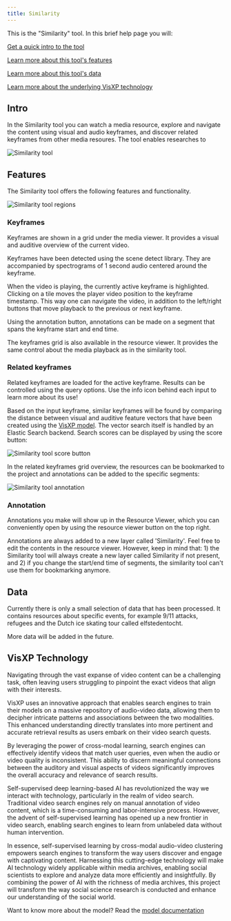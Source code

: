 ```yaml
---
title: Similarity
---
```


This is the "Similarity" tool. In this brief help page you will:

[Get a quick intro to the tool](#tool)

[Learn more about this tool's features](#features)

[Learn more about this tool's data](#data)

[Learn more about the underlying VisXP technology](#technology)

## <a name="intro"></a>Intro

In the Similarity tool you can watch a media resource, explore and navigate the content using visual and audio keyframes, and discover related keyframes from other media resoures. The tool enables researches to

![Similarity tool](/uploads/similarity-tool1.jpg)

## <a name="features"></a>Features

The Similarity tool offers the following features and functionality.

![Similarity tool regions](/uploads/similarity-tool2.jpg)

### <a name="keyframes"></a>Keyframes

Keyframes are shown in a grid under the media viewer. It provides a visual and auditive overview of the current video.

Keyframes have been detected using the scene detect library. They are accompanied by spectrograms of 1 second audio centered around the keyframe.

When the video is playing, the currently active keyframe is highlighted. Clicking on a tile moves the player video position to the keyframe timestamp. This way one can navigate the video, in addition to the left/right buttons that move playback to the previous or next keyframe.

Using the annotation button, annotations can be made on a segment that spans the keyframe start and end time.

The keyframes grid is also available in the resource viewer. It provides the same control about the media playback as in the similarity tool.

### <a name="related-keyframes"></a>Related keyframes

Related keyframes are loaded for the active keyframe. Results can be controlled using the query options. Use the info icon behind each input to learn more about its use!

Based on the input keyframe, similar keyframes will be found by comparing the distance between visual and auditive feature vectors that have been created using the [VisXP model](#technology). The vector search itself is handled by an Elastic Search backend. Search scores can be displayed by using the score button:

![Similarity tool score button](/uploads/similarity-tool-score.jpg)

In the related keyframes grid overview, the resources can be bookmarked to the project and annotations can be added to the specific segments:

![Similarity tool annotation](/uploads/similarity-tool-annotation.jpg)

### <a name="annotation"></a>Annotation

Annotations you make will show up in the Resource Viewer, which you can conveniently open by using the resource viewer button on the top right.

Annotations are always added to a new layer called 'Similarity'. Feel free to edit the contents in the resource viewer. However, keep in mind that: 1) the Similarity tool will always create a new layer called Similarity if not present, and 2) if you change the start/end time of segments, the similarity tool can't use them for bookmarking anymore.

## <a name="data"></a>Data

Currently there is only a small selection of data that has been processed. It contains resources about specific events, for example 9/11 attacks, refugees and the Dutch ice skating tour called elfstedentocht.

More data will be added in the future.

## <a name="technology"></a>VisXP Technology

Navigating through the vast expanse of video content can be a challenging task, often leaving users struggling to pinpoint the exact videos that align with their interests.

VisXP uses an innovative approach that enables search engines to train their models on a massive repository of audio-video data, allowing them to decipher intricate patterns and associations between the two modalities. This enhanced understanding directly translates into more pertinent and accurate retrieval results as users embark on their video search quests.

By leveraging the power of cross-modal learning, search engines can effectively identify videos that match user queries, even when the audio or video quality is inconsistent. This ability to discern meaningful connections between the auditory and visual aspects of videos significantly improves the overall accuracy and relevance of search results.

Self-supervised deep learning-based AI has revolutionized the way we interact with technology, particularly in the realm of video search. Traditional video search engines rely on manual annotation of video content, which is a time-consuming and labor-intensive process. However, the advent of self-supervised learning has opened up a new frontier in video search, enabling search engines to learn from unlabeled data without human intervention.

In essence, self-supervised learning by cross-modal audio-video clustering empowers search engines to transform the way users discover and engage with captivating content. Harnessing this cutting-edge technology will make AI technology widely applicable within media archives, enabling social scientists to explore and analyze data more efficiently and insightfully. By combining the power of AI with the richness of media archives, this project will transform the way social science research is conducted and enhance our understanding of the social world.

Want to know more about the model? Read the <a href="https://github.com/beeldengeluid/dane-visual-feature-extraction-worker/blob/main/model/model%20documatation.pdf" target="_blank">model documentation</a>
